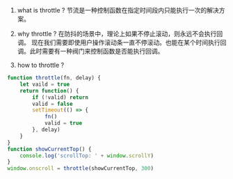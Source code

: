 <!--
 * @Author: Richard Chiang
 * @Date: 2021-03-10 13:51:35
 * @LastEditor: Richard Chiang
 * @LastEditTime: 2021-03-10 17:16:59
 * @Email: 19875991227@163.com
 * @Description: 节流
-->
1. what is throttle ?
节流是一种控制函数在指定时间段内只能执行一次的解决方案。

2. why throttle ?
在防抖的场景中，理论上如果不停止滚动，则永远不会执行回调。
现在我们需要即使用户操作滚动条一直不停滚动。也能在某个时间执行回调。此时需要有一种阀门来控制函数是否能执行回调。

3. how to throttle ?
```js
function throttle(fn, delay) {
    let vaild = true
    return function() {
        if (!valid) return
        valid = false
        setTimeout(() => {
            fn()
            valid = true
        }, delay)
    }
}
function showCurrentTop() {
    console.log('scrollTop: ' + window.scrollY)
}
window.onscroll = throttle(showCurrentTop, 300)
```
